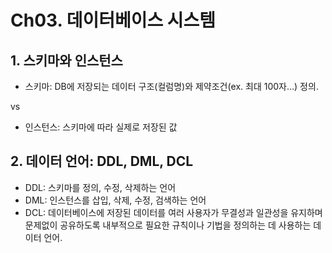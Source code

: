 # Ch03. 데이터베이스 시스템

## 1. 스키마와 인스턴스

- 스키마: DB에 저장되는 데이터 구조(컬럼명)와 제약조건(ex. 최대 100자…) 정의.

vs

- 인스턴스: 스키마에 따라 실제로 저장된 값

## 2. 데이터 언어: DDL, DML, DCL

- DDL: 스키마를 정의, 수정, 삭제하는 언어
- DML: 인스턴스를 삽입, 삭제, 수정, 검색하는 언어
- DCL: 데이터베이스에 저장된 데이터를 여러 사용자가 무결성과 일관성을 유지하며 문제없이 공유하도록 내부적으로 필요한 규칙이나 기법을 정의하는 데 사용하는 데이터 언어.


